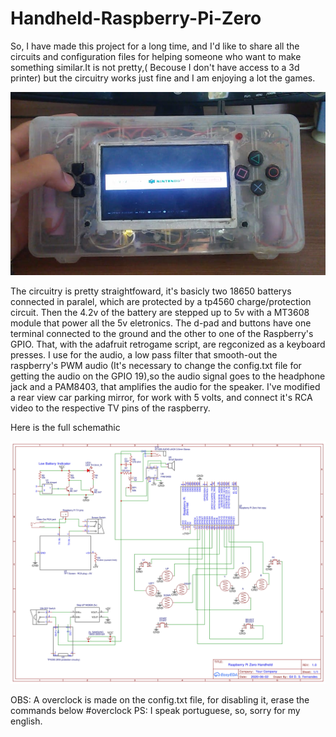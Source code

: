 # Handheld-Raspberry-Pi-Zero

So, I have made this project for a long time, and I'd like to share all the circuits and configuration files for helping someone who want to make something similar.It is not pretty,( Becouse I don't have access to a 3d printer) but the circuitry works just fine and I am enjoying a lot the games.

![alt text](https://github.com/GilDaniel/Handheld-Raspberry-Pi-Zero/blob/main/main.jpeg)

The circuitry is pretty straightfoward, it's basicly two 18650 batterys connected in paralel, which are protected by a tp4560 charge/protection circuit. Then the 4.2v of the battery are stepped up to 5v with a MT3608 module that power all the 5v eletronics.
The d-pad and buttons have one terminal connected to the ground and the other to one of the Raspberry's GPIO. That, with the adafruit retrogame script, are regconized as a keyboard presses.
I use for the audio, a low pass filter that smooth-out the raspberry's PWM audio (It's necessary to change the config.txt file for getting the audio on the GPIO 19),so the audio signal goes to the headphone jack and a PAM8403, that amplifies the audio for the speaker.
I've modified a rear view car parking mirror, for work with 5 volts, and connect it's RCA video to the respective TV pins of the raspberry.

Here is the full schemathic

![alt text](https://github.com/GilDaniel/Handheld-Raspberry-Pi-Zero/blob/main/Schematic_Rasp_portable_2021-04-30-1.jpg)

OBS: A overclock is made on the config.txt file, for disabling it, erase the commands below #overclock
PS: I speak portuguese, so, sorry for my english.

